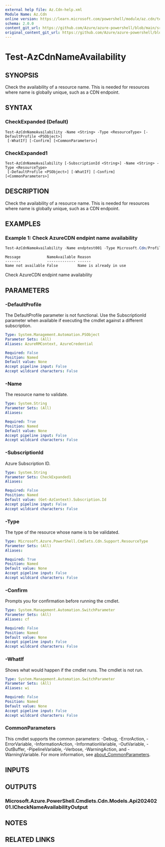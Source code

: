 ```yaml
---
external help file: Az.Cdn-help.xml
Module Name: Az.Cdn
online version: https://learn.microsoft.com/powershell/module/az.cdn/test-azcdnnameavailability
schema: 2.0.0
content_git_url: https://github.com/Azure/azure-powershell/blob/main/src/Cdn/Cdn/help/Test-AzCdnNameAvailability.md
original_content_git_url: https://github.com/Azure/azure-powershell/blob/main/src/Cdn/Cdn/help/Test-AzCdnNameAvailability.md
---
```


# Test-AzCdnNameAvailability

## SYNOPSIS
Check the availability of a resource name.
This is needed for resources where name is globally unique, such as a CDN endpoint.

## SYNTAX

### CheckExpanded (Default)
```
Test-AzCdnNameAvailability -Name <String> -Type <ResourceType> [-DefaultProfile <PSObject>]
 [-WhatIf] [-Confirm] [<CommonParameters>]
```

### CheckExpanded1
```
Test-AzCdnNameAvailability [-SubscriptionId <String>] -Name <String> -Type <ResourceType>
 [-DefaultProfile <PSObject>] [-WhatIf] [-Confirm] [<CommonParameters>]
```

## DESCRIPTION
Check the availability of a resource name.
This is needed for resources where name is globally unique, such as a CDN endpoint.

## EXAMPLES

### Example 1: Check AzureCDN endpint name availability
```powershell
Test-AzCdnNameAvailability -Name endptest001 -Type Microsoft.Cdn/Profiles/Endpoints
```

```output
Message            NameAvailable Reason
-------            ------------- ------
Name not available False         Name is already in use
```

Check AzureCDN endpint name availability

## PARAMETERS

### -DefaultProfile
The DefaultProfile parameter is not functional.
Use the SubscriptionId parameter when available if executing the cmdlet against a different subscription.

```yaml
Type: System.Management.Automation.PSObject
Parameter Sets: (All)
Aliases: AzureRMContext, AzureCredential

Required: False
Position: Named
Default value: None
Accept pipeline input: False
Accept wildcard characters: False
```

### -Name
The resource name to validate.

```yaml
Type: System.String
Parameter Sets: (All)
Aliases:

Required: True
Position: Named
Default value: None
Accept pipeline input: False
Accept wildcard characters: False
```

### -SubscriptionId
Azure Subscription ID.

```yaml
Type: System.String
Parameter Sets: CheckExpanded1
Aliases:

Required: False
Position: Named
Default value: (Get-AzContext).Subscription.Id
Accept pipeline input: False
Accept wildcard characters: False
```

### -Type
The type of the resource whose name is to be validated.

```yaml
Type: Microsoft.Azure.PowerShell.Cmdlets.Cdn.Support.ResourceType
Parameter Sets: (All)
Aliases:

Required: True
Position: Named
Default value: None
Accept pipeline input: False
Accept wildcard characters: False
```

### -Confirm
Prompts you for confirmation before running the cmdlet.

```yaml
Type: System.Management.Automation.SwitchParameter
Parameter Sets: (All)
Aliases: cf

Required: False
Position: Named
Default value: None
Accept pipeline input: False
Accept wildcard characters: False
```

### -WhatIf
Shows what would happen if the cmdlet runs.
The cmdlet is not run.

```yaml
Type: System.Management.Automation.SwitchParameter
Parameter Sets: (All)
Aliases: wi

Required: False
Position: Named
Default value: None
Accept pipeline input: False
Accept wildcard characters: False
```

### CommonParameters
This cmdlet supports the common parameters: -Debug, -ErrorAction, -ErrorVariable, -InformationAction, -InformationVariable, -OutVariable, -OutBuffer, -PipelineVariable, -Verbose, -WarningAction, and -WarningVariable. For more information, see [about_CommonParameters](http://go.microsoft.com/fwlink/?LinkID=113216).

## INPUTS

## OUTPUTS

### Microsoft.Azure.PowerShell.Cmdlets.Cdn.Models.Api20240201.ICheckNameAvailabilityOutput

## NOTES

## RELATED LINKS
